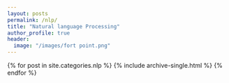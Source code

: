 ```yaml
---
layout: posts
permalink: /nlp/
title: "Natural language Processing"
author_profile: true
header:
  image: "/images/fort point.png"
---
```



{% for post in site.categories.nlp %}
	{% include archive-single.html %}
{% endfor %}